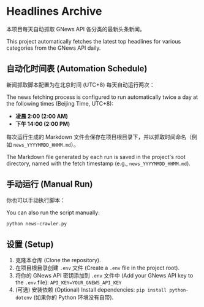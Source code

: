 # Headlines Archive

本项目每天自动抓取 GNews API 各分类的最新头条新闻。

This project automatically fetches the latest top headlines for various categories from the GNews API daily.

## 自动化时间表 (Automation Schedule)

新闻抓取脚本配置为在北京时间 (UTC+8) 每天自动运行两次：

The news fetching process is configured to run automatically twice a day at the following times (Beijing Time, UTC+8):

*   **凌晨 2:00 (2:00 AM)**
*   **下午 14:00 (2:00 PM)**

每次运行生成的 Markdown 文件会保存在项目根目录下，并以抓取时间命名（例如 `news_YYYYMMDD_HHMM.md`）。

The Markdown file generated by each run is saved in the project's root directory, named with the fetch timestamp (e.g., `news_YYYYMMDD_HHMM.md`).

## 手动运行 (Manual Run)

你也可以手动执行脚本：

You can also run the script manually:

```bash
python news-crawler.py
```

## 设置 (Setup)

1.  克隆本仓库 (Clone the repository).
2.  在项目根目录创建 `.env` 文件 (Create a `.env` file in the project root).
3.  将你的 GNews API 密钥添加到 `.env` 文件中 (Add your GNews API key to the `.env` file): `API_KEY=YOUR_GNEWS_API_KEY`
4.  (可选) 安装依赖 (Optional) Install dependencies: `pip install python-dotenv` (如果你的 Python 环境没有自带).
